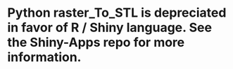 #  Python raster_To_STL is depreciated in favor of R / Shiny language.  See the Shiny-Apps repo for more information. 
